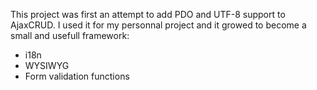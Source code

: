 This project was first an attempt to add PDO and UTF-8 support to AjaxCRUD. I used it for my personnal project and it growed to become a small and usefull framework:
- i18n
- WYSIWYG
- Form validation functions